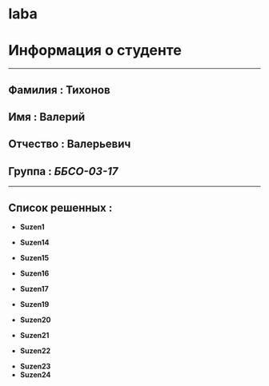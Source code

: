 # laba
 # Информация о студенте
---------------------------------------
 ## Фамилия : Тихонов

 ## Имя : Валерий
 
 ## Отчество : Валерьевич
 
 ## Группа : ***ББСО-03-17***
************************************** 

 ## Список решенных : 

 * **Suzen1**
 + **Suzen14**
 - **Suzen15**
 * **Suzen16**
 + **Suzen17**
 * **Suzen19**
 + **Suzen20**
 - **Suzen21**
 * **Suzen22**
 + **Suzen23**
 + **Suzen24**
